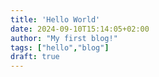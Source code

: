 ```yaml
---
title: 'Hello World'
date: 2024-09-10T15:14:05+02:00
author: "My first blog!"
tags: ["hello","blog"]
draft: true
---
```

